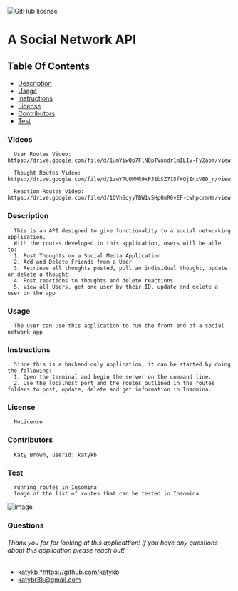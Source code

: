 ![GitHub license](https://img.shields.io/badge/license-NoLicense-blue.svg)
# A Social Network API
## Table Of Contents
* [Description](#description)
* [Usage](#usage)
* [Instructions](#instructions)
* [License](#license)
* [Contributors](#contributors)
* [Test](#test)


### Videos
      User Routes Video:  https://drive.google.com/file/d/1umYiwQp7FlNQpTVnndr1mILIv-Fy2aom/view

      Thought Routes Video: https://drive.google.com/file/d/1zwY7UUMMR9xPJ1bSZ715fKQjInxV8D_r/view

      Reaction Routes Video: https://drive.google.com/file/d/1OVhSqyyTBW1vSHp0mR0vEF-cwhpcrmHa/view


### Description
      This is an API designed to give functionality to a social networking application. 
      With the routes developed in this application, users will be able to: 
      1. Post Thoughts on a Social Media Application
      2. Add and Delete Friends from a User
      3. Retrieve all thoughts posted, pull an individual thought, update or delete a thought
      4. Post reactions to thoughts and delete reactions
      5. View all Users, get one user by their ID, update and delete a user on the app
### Usage
      The user can use this application to run the front end of a social network app
### Instructions
      Since this is a backend only application, it can be started by doing the following: 
      1. Open the terminal and begin the server on the command line. 
      2. Use the localhost port and the routes outlined in the routes folders to post, update, delete and get information in Insomina.
### License
      NoLicense
### Contributors
      Katy Brown, userId: katykb
### Test
      running routes in Insomina
      Image of the list of routes that can be tested in Insomina
      
![image](https://user-images.githubusercontent.com/97707793/179063801-f76a6db9-2f59-4ab5-9083-ff437899ecca.png)

### Questions
###### Thank you for for looking at this applicattion! If you have any questions about this application please reach out!     
* katykb
*https://github.com/katykb
* katybr35@gmail.com

